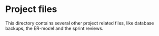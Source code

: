 # Project files

This directory contains several other project related files, like database backups, the ER-model and the sprint reviews.